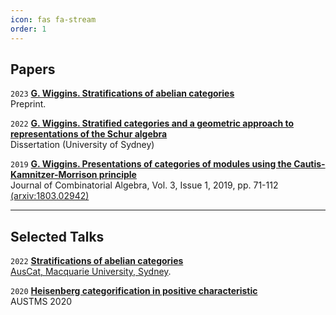 ```yaml
---
icon: fas fa-stream
order: 1
---
```



## Papers

`2023`
[__G. Wiggins. Stratifications of abelian categories__](https://arxiv.org/abs/2303.14925)  
Preprint.


`2022`
[__G. Wiggins. Stratified categories and a geometric approach to representations of the Schur algebra__](/GWigginsThesis.pdf)  
Dissertation (University of Sydney)


`2019`
[__G. Wiggins. Presentations of categories of modules using the Cautis-Kamnitzer-Morrison principle__](https://ems.press/journals/jca/articles/16026)  
Journal of Combinatorial Algebra, Vol. 3, Issue 1, 2019, pp. 71-112 [(arxiv:1803.02942)](https://arxiv.org/abs/1803.02942)

- - -
## Selected Talks

`2022`
[__Stratifications of abelian categories__](/GWigginsStratificationsTalk.pdf)  
[AusCat, Macquarie University, Sydney](http://web.science.mq.edu.au/groups/coact/seminar/about-auscat.html).

`2020`
[__Heisenberg categorification in positive characteristic__](/GWigginsAUSTMS.pdf)  
AUSTMS 2020
